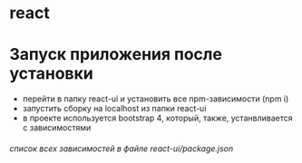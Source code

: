 # react
# Запуск приложения после установки
* перейти в папку react-ui и установить все npm-зависимости (npm i)
* запустить сборку на localhost из папки react-ui
* в проекте используется bootstrap 4, который, также, устанвливается с зависимостями

###### список всех зависимостей в файле react-ui/package.json
